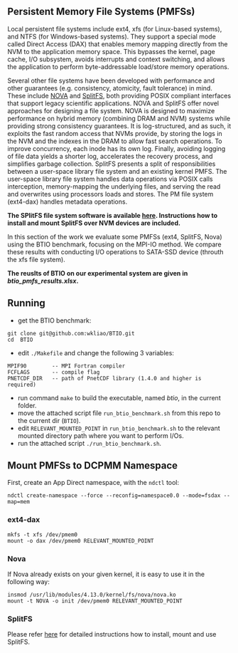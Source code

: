 ## Persistent Memory File Systems (PMFSs)
Local persistent file systems include ext4, xfs (for Linux-based systems), 
and NTFS (for Windows-based systems). They support a special mode called Direct Access (DAX) that enables memory mapping directly from the NVM to the application memory space. This bypasses the kernel, page cache, I/O subsystem, avoids interrupts and context switching, and allows the application to perform byte-addressable load/store memory operations.

Several other file systems have been developed with performance and other guarantees (e.g. consistency, atomicity, fault tolerance) in mind. 
These include [NOVA](https://www.usenix.org/system/files/conference/fast16/fast16-papers-xu.pdf) and [SplitFS](https://www.cs.utexas.edu/~vijay/papers/sosp19-splitfs.pdf), both providing POSIX compliant interfaces that support legacy scientific applications. NOVA and SplitFS offer novel approaches for designing a file system. 
NOVA is designed to maximize performance on hybrid memory (combining DRAM and NVM) systems while providing strong consistency guarantees. It is log-structured, and as such, it exploits the fast random access that NVMs provide, by storing the logs in the NVM and the indexes in the DRAM to allow fast search operations.
To improve concurrency, each inode has its own log. Finally, avoiding logging of file data yields a shorter log, accelerates the recovery process, and simplifies garbage collection. SplitFS presents a split of responsibilities between a user-space library file system and an existing kernel PMFS. 
The user-space library file system handles data operations via POSIX calls interception, memory-mapping the underlying files, and serving the read and overwrites using processors loads and stores. The PM file system (ext4-dax) handles metadata operations. 

**The SPlitFS file system software is available [here](https://github.com/utsaslab/SplitFS). Instructions how to install and mount SplitFS over NVM devices are included.**

In this section of the work we evaluate some PMFSs (ext4, SplitFS, Nova) using the BTIO benchmark, focusing on the MPI-IO method. We compare these results with conducting I/O operations to SATA-SSD device (throuth the xfs file system).

**The reuslts of BTIO on our experimental system are given in *btio_pmfs_results.xlsx*.**

## Running
- get the BTIO benchmark:
```
git clone git@github.com:wkliao/BTIO.git
cd  BTIO
```
- edit ```./Makefile``` and change the following 3 variables:
```
MPIF90        -- MPI Fortran compiler
FCFLAGS       -- compile flag
PNETCDF_DIR   -- path of PnetCDF library (1.4.0 and higher is required)
```
- run command ```make``` to build the executable, named *btio*, in the current folder.
- move the attached script file ```run_btio_benchmark.sh``` from this repo to the current dir (```BTIO```).
- edit ```RELEVANT_MOUNTED_POINT``` in ```run_btio_benchmark.sh``` to the relevant mounted directory path where you want to perform I/Os.
- run the attached script ```./run_btio_benchmark.sh```.

## Mount PMFSs to DCPMM Namespace
First, create an App Direct namespace, with the ```ndctl``` tool:
```
ndctl create-namespace --force --reconfig=namespace0.0 --mode=fsdax --map=mem
```
### ext4-dax
```
mkfs -t xfs /dev/pmem0
mount -o dax /dev/pmem0 RELEVANT_MOUNTED_POINT
```
### Nova
If Nova already exists on your given kernel, it is easy to use it in the following way:
```
insmod /usr/lib/modules/4.13.0/kernel/fs/nova/nova.ko
mount -t NOVA -o init /dev/pmem0 RELEVANT_MOUNTED_POINT
```

### SplitFS
Please refer [here](https://github.com/utsaslab/SplitFS) for detailed instructions how to install, mount and use SplitFS.
